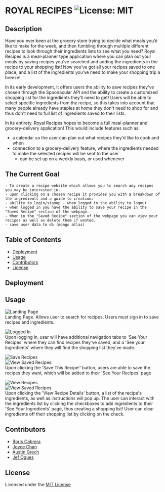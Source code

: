 # ROYAL RECIPES ![License: MIT](https://img.shields.io/badge/License-MIT-yellow.svg)

## Description 
Have you ever been at the grocery store trying to decide what meals you’d like to make for the week, and then fumbling through multiple different recipes to look through their ingredients lists to see what you need?
Royal Recipes is a meal-planner type application where you can plan out your meals by saving recipes you’ve searched and adding the ingredients in the recipe to your shopping list! 
Now you’ve got all your recipes saved to one place, and a list of the ingredients you’ve need to make your shopping trip a breeze! 

In its early development, it offers users the ability to save recipes they've chosen through the Spoonacular API and the ability to create a customized shopping list for the ingredients they'll need to get! Users will be able to select specific ingredients from the recipe, so this takes into account that many people already have staples at home they don't need to shop for and thus don't need to full list of ingredients saved to their lists.  

In its entirety, Royal Recipes hopes to become a full meal-planner and grocery-delivery application! 
This would include features such as: 
- a calendar so the user can plan out what recipes they'd like to cook and when
- connection to a grocery-delivery feature, where the ingredients needed to make the selected recipes will be sent to the user
	- can be set up on a weekly basis, or used whenever

## The Current Goal
```
- To create a recipe website which allows you to search any recipes you may be interested in.
- upon clicking on a chosen recipe it provides you with a breakdown of the ingredients and a guide to creation.
- ability to login/signup - when logged in the ability to logout
- when logged in you have the ability to save your recipe in the "Saved Recipe" section of the webpage.
- When in the "Saved Recipe" section of the webpage you can view your recipes as well as delete them if wanted.
- save user data to db (mongo atlas)
```

## Table of Contents 
- [Deployment](#deployment)
- [Usage](#usage)
- [Contributors](#contributors)
- [License](#license)

## Deployment


## Usage

![Landing Page](./readme-Imgs/RR-main.png)  
Landing Page.  Allows user to search for recipes. Users must sign in to save recipes and ingredients. 

![Logged In](./readme-Imgs/RR-loggedin.png)  
Upon logging in, user will have additional navigation tabs to 'See Your Recipes' where they can find recipes they've saved, and a 'See your Ingredients' where they will find the shopping list they've made.

![Save Recipes](./readme-Imgs/RR-saveRecipes.png)  
![View Saved Recipes](./readme-Imgs/RR-viewSavedRecipes.png)  
Upon clicking the 'Save This Recipe!' button, users are able to save the recipes they want, which will be added to their 'See Your Recipes' page

![View Recipes](./readme-Imgs/RR-viewRecipe.png)  
![View Saved Recipes](./readme-Imgs/RR-viewSavedIngredients.png)    
Upon clicking the 'View Recipe Details' button, a list of the recipe's ingredients, as well as instructions will pop up. The user can interact with the ingredients list by clicking the checkboxes to add ingredients to their 'See Your Ingredients' page, thus creating a shopping list! User can clear ingredients off their shopping list by clicking on the check.  

## Contributors
- [Boris Cabrera](https://github.com/boro101094/)
- [Joyce Chan](https://github.com/jaychan0125/)
- [Austin Grech](https://github.com/AustinGrech/)
- [Jef Ogues](https://github.com/jef1197/)

## License
Licensed under the [MIT License](https://opensource.org/licenses/MIT)

